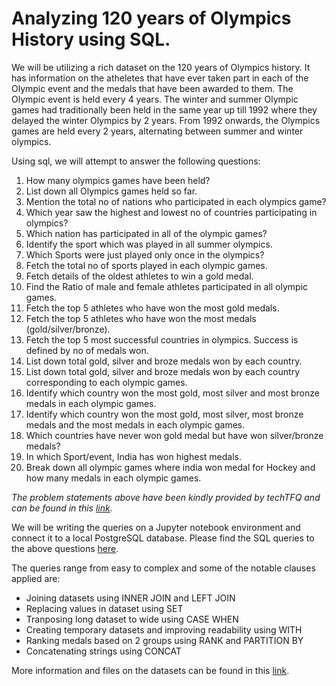 # Analyzing 120 years of Olympics History using SQL.

We will be utilizing a rich dataset on the 120 years of Olympics history. It has information on the atheletes that have ever taken part in each of the Olympic event and the medals that have been awarded to them. The Olympic event is held every 4 years. The winter and summer Olympic games had traditionally been held in the same year up till 1992 where they delayed the winter Olympics by 2 years. From 1992 onwards, the Olympics games are held every 2 years, alternating between summer and winter olympics.

Using sql, we will attempt to answer the following questions:

1. How many olympics games have been held?
2. List down all Olympics games held so far.
3. Mention the total no of nations who participated in each olympics game?
4. Which year saw the highest and lowest no of countries participating in olympics?
5. Which nation has participated in all of the olympic games?
6. Identify the sport which was played in all summer olympics.
7. Which Sports were just played only once in the olympics?
8. Fetch the total no of sports played in each olympic games.
9. Fetch details of the oldest athletes to win a gold medal.
10. Find the Ratio of male and female athletes participated in all olympic games.
11. Fetch the top 5 athletes who have won the most gold medals.
12. Fetch the top 5 athletes who have won the most medals (gold/silver/bronze).
13. Fetch the top 5 most successful countries in olympics. Success is defined by no of medals won.
14. List down total gold, silver and broze medals won by each country.
15. List down total gold, silver and broze medals won by each country corresponding to each olympic games.
16. Identify which country won the most gold, most silver and most bronze medals in each olympic games.
17. Identify which country won the most gold, most silver, most bronze medals and the most medals in each olympic games.
18. Which countries have never won gold medal but have won silver/bronze medals?
19. In which Sport/event, India has won highest medals.
20. Break down all olympic games where india won medal for Hockey and how many medals in each olympic games.

*The problem statements above have been kindly provided by techTFQ and can be found in this [link](https://techtfq.com/blog/practice-writing-sql-queries-using-real-dataset).*

We will be writing the queries on a Jupyter notebook environment and connect it to a local PostgreSQL database. Please find the SQL queries to the above questions [here](https://github.com/tjiacheng123/Analyzing_Olympics_History/blob/main/Analyzing_Olympics_History.ipynb). 

The queries range from easy to complex and some of the notable clauses applied are:
- Joining datasets using INNER JOIN and LEFT JOIN
- Replacing values in dataset using SET
- Tranposing long dataset to wide using CASE WHEN
- Creating temporary datasets and improving readability using WITH
- Ranking medals based on 2 groups using RANK and PARTITION BY
- Concatenating strings using CONCAT

More information and files on the datasets can be found in this [link](https://www.kaggle.com/datasets/heesoo37/120-years-of-olympic-history-athletes-and-results).
